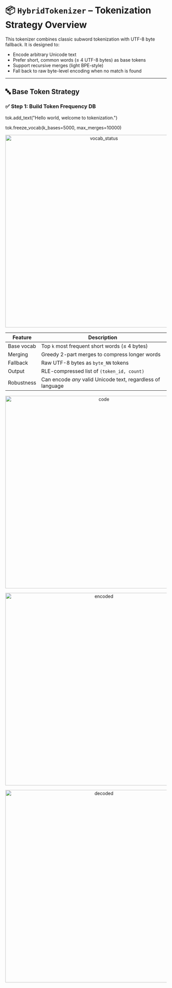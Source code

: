 # 📦 `HybridTokenizer` – Tokenization Strategy Overview

This tokenizer combines classic subword tokenization with UTF-8 byte fallback. It is designed to:

- Encode arbitrary Unicode text
- Prefer short, common words (≤ 4 UTF-8 bytes) as base tokens
- Support recursive merges (light BPE-style)
- Fall back to raw byte-level encoding when no match is found

---

## 🔤 Base Token Strategy

### ✅ Step 1: Build Token Frequency DB


tok.add_text("Hello world, welcome to tokenization.")

tok.freeze_vocab(k_bases=5000, max_merges=10000)



<p align="center">
  <img src="tokenizer\scrshots\Screenshot 2025-08-04 180616.png" alt="vocab_status" width="600">
</p>

| Feature    | Description                                                 |
| ---------- | ----------------------------------------------------------- |
| Base vocab | Top `k` most frequent short words (≤ 4 bytes)               |
| Merging    | Greedy 2-part merges to compress longer words               |
| Fallback   | Raw UTF-8 bytes as `byte_NN` tokens                         |
| Output     | RLE-compressed list of `(token_id, count)`                  |
| Robustness | Can encode *any* valid Unicode text, regardless of language |

<p align="center">
  <img src="tokenizer\scrshots\Screenshot 2025-08-04 180534.png" alt="code" width="600">
</p>
<p align="center">
  <img src="tokenizer\scrshots\Screenshot 2025-08-04 180548.png" alt="encoded" width="600">
</p>
<p align="center">
  <img src="tokenizer\scrshots\Screenshot 2025-08-04 180559.png" alt="decoded" width="600">
</p>